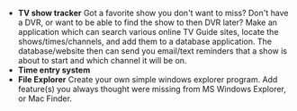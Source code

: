 * **TV show tracker** Got a favorite show you don't want to miss? Don't have a DVR, or want to be able to find the show to then DVR later?  Make an application which can search various online TV Guide sites, locate the shows/times/channels, and add them to a database application.  The database/website then can send you email/text reminders that a show is about to start and which channel it will be on.
* **Time entry system**
* **File Explorer** Create your own simple windows explorer program.  Add feature(s) you always thought were missing from MS Windows Explorer, or Mac Finder.
